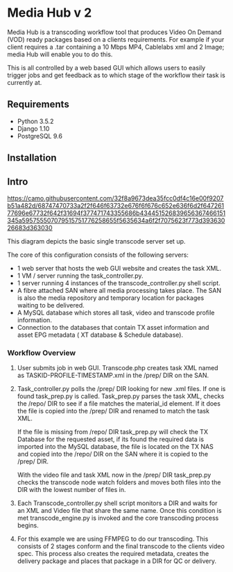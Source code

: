 # Media Hub v 2

Media Hub is a transcoding workflow tool that produces Video On Demand (VOD) ready packages based on a clients requirements. For example if your client requires a .tar containing a 10 Mbps MP4, Cablelabs xml and 2 Image; media Hub will enable you to do this.

This is all controlled by a web based GUI which allows users to easily trigger jobs and get feedback as to which stage of the workflow their task is currently at.

## Requirements
* Python 3.5.2
* Django 1.10
* PostgreSQL 9.6

## Installation

## Intro

https://camo.githubusercontent.com/32f8a9673dea35fcc0df4c16e00f9207b51a482d/68747470733a2f2f646f63732e676f6f676c652e636f6d2f64726177696e67732f642f31694f377471743355686b434451526839656367466151345a595755507079515751776258655f5635634a6f2f7075623f773d39363026683d363030

This diagram depicts the basic single transcode server set up.

The core of this configuration consists of the following servers:

* 1 web server that hosts the web GUI website and creates the task XML.
* 1 VM / server running the task_controller.py.
* 1 server running 4 instances of the transcode_controller.py shell script.
* A fibre attached SAN where all media processing takes place. The SAN is also the media repository and temporary location for packages waiting to be delivered.
* A MySQL database which stores all task, video and transcode profile information.
* Connection to the databases that contain TX asset information and asset EPG metadata ( XT database & Schedule database).

### Workflow Overview

1. User submits job in web GUI. Transcode.php creates task XML named as TASKID-PROFILE-TIMESTAMP.xml in the /prep/ DIR on the SAN.
2. Task_controller.py polls the /prep/ DIR looking for new .xml files. If one is found task_prep.py is called. Task_prep.py parses the task XML, checks the /repo/ DIR to see if a file matches the material_id element. If it does the file is copied into the /prep/ DIR and renamed to match the task XML.

    If the file is missing from /repo/ DIR task_prep.py will check the TX Database for the requested asset, if its found the required data is imported into the MySQL database, the file is located on the TX NAS and copied into the /repo/ DIR on the SAN where it is copied to the /prep/ DIR.

    With the video file and task XML now in the /prep/ DIR task_prep.py checks the transcode node watch folders and moves both files into the DIR with the lowest number of files in.
3. Each Transcode_controller.py shell script monitors a DIR and waits for an XML and Video file that share the same name. Once this condition is met transcode_engine.py is invoked and the core transcoding process begins.

4. For this example we are using FFMPEG to do our transcoding. This consists of 2 stages conform and the final transcode to the clients video spec. This process also creates the required metadata, creates the delivery package and places that package in a DIR for QC or delivery.
